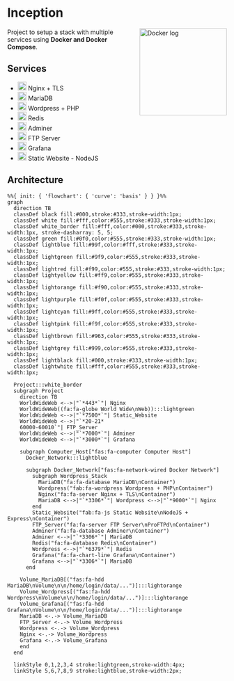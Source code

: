# Inception

<img src="https://www.svgrepo.com/show/231650/boxes-box.svg" title="Docker log" align="right" width="200px">

Project to setup a stack with multiple services using **Docker and Docker Compose**.

## Services

<ul>
  </li>
  <li>
    <img src="https://www.svgrepo.com/show/354115/nginx.svg" width="20px" title="Nginx Logo">
    Nginx + TLS</a>
  </li>
  <li>
    <img src="https://www.svgrepo.com/show/373287/mariadb-opened.svg" width="20px" title="MariaDB">
    MariaDB
  </li>
  <li>
    <img src="https://www.svgrepo.com/show/452136/wordpress.svg" width="20px" title="Wordpress Logo">
    Wordpress + PHP
  </li>
  <li>
    <img src="https://www.svgrepo.com/show/354272/redis.svg" width="20px" title="Redis Logo"> Redis
  </li>
  <li>
    <img src="https://www.svgrepo.com/show/499816/database.svg" width="20px" title="Database Logo">
    Adminer
  </li>
  <li>
    <img src="https://www.svgrepo.com/show/528745/transfer-horizontal.svg" width="20px" title="Transfer Logo">
    FTP Server
  </li>
  <li>
    <img src="https://www.svgrepo.com/show/353829/grafana.svg" width="20px" title="Grafana Logo">
    Grafana</a>
  </li>
  <li>
    <img src="https://www.svgrepo.com/show/378837/node.svg" width="20px" title="NodeJS Logo">
    Static Website - NodeJS
  </li>
</ul>

## Architecture

```mermaid
%%{ init: { 'flowchart': { 'curve': 'basis' } } }%%
graph
  direction TB
  classDef black fill:#000,stroke:#333,stroke-width:1px;
  classDef white fill:#fff,color:#555,stroke:#333,stroke-width:1px;
  classDef white_border fill:#fff,color:#000,stroke:#333,stroke-width:1px, stroke-dasharray: 5, 5;
  classDef green fill:#0f0,color:#555,stroke:#333,stroke-width:1px;
  classDef lightblue fill:#99f,color:#fff,stroke:#333,stroke-width:1px;
  classDef lightgreen fill:#9f9,color:#555,stroke:#333,stroke-width:1px;
  classDef lightred fill:#f99,color:#555,stroke:#333,stroke-width:1px;
  classDef lightyellow fill:#ff9,color:#555,stroke:#333,stroke-width:1px;
  classDef lightorange fill:#f90,color:#555,stroke:#333,stroke-width:1px;
  classDef lightpurple fill:#f0f,color:#555,stroke:#333,stroke-width:1px;
  classDef lightcyan fill:#9ff,color:#555,stroke:#333,stroke-width:1px;
  classDef lightpink fill:#f9f,color:#555,stroke:#333,stroke-width:1px;
  classDef lightbrown fill:#963,color:#555,stroke:#333,stroke-width:1px;
  classDef lightgrey fill:#999,color:#555,stroke:#333,stroke-width:1px;
  classDef lightblack fill:#000,stroke:#333,stroke-width:1px;
  classDef lightwhite fill:#fff,color:#555,stroke:#333,stroke-width:1px;

  Project:::white_border
  subgraph Project
    direction TB
    WorldWideWeb <-->|"`*443*`"| Nginx
    WorldWideWeb((fa:fa-globe World Wide\nWeb)):::lightgreen
    WorldWideWeb <-->|"`*7500*`"| Static_Website
    WorldWideWeb <-->|"`*20-21*
    60000-60010`"| FTP_Server
    WorldWideWeb <-->|"`*7000*`"| Adminer
    WorldWideWeb <-->|"`*3000*`"| Grafana

    subgraph Computer_Host["fas:fa-computer Computer Host"]
      Docker_Network:::lightblue

      subgraph Docker_Network["fas:fa-network-wired Docker Network"]
        subgraph Wordpress_Stack
          MariaDB("fa:fa-database MariaDB\nContainer")
          Wordpress("fab:fa-wordpress Wordpress + PHP\nContainer")
          Nginx("fa:fa-server Nginx + TLS\nContainer")
          MariaDB <-->|"`*3306*`"| Wordpress <-->|"`*9000*`"| Nginx
        end
        Static_Website("fab:fa-js Static Website\nNodeJS + Express\nContainer")
        FTP_Server("fa:fa-server FTP Server\nProFTPd\nContainer")
        Adminer("fa:fa-database Adminer\nContainer")
        Adminer <-->|"`*3306*`"| MariaDB
        Redis("fa:fa-database Redis\nContainer")
        Wordpress <-->|"`*6379*`"| Redis
        Grafana("fa:fa-chart-line Grafana\nContainer")
        Grafana <-->|"`*3306*`"| MariaDB
      end

    Volume_MariaDB[("fas:fa-hdd MariaDB\nVolume\n\n/home/login/data/...")]:::lightorange
    Volume_Wordpress[("fas:fa-hdd Wordpress\nVolume\n\n/home/login/data/...")]:::lightorange
    Volume_Grafana[("fas:fa-hdd Grafana\nVolume\n\n/home/login/data/...")]:::lightorange
    MariaDB <-.-> Volume_MariaDB
    FTP_Server <-.-> Volume_Wordpress
    Wordpress <-.-> Volume_Wordpress
    Nginx <-.-> Volume_Wordpress
    Grafana <-.-> Volume_Grafana
    end
  end

  linkStyle 0,1,2,3,4 stroke:lightgreen,stroke-width:4px;
  linkStyle 5,6,7,8,9 stroke:lightblue,stroke-width:2px;
```